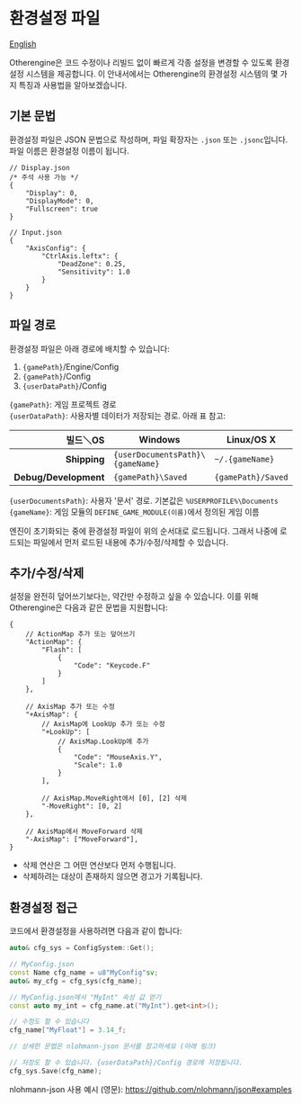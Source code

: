 # 환경설정 파일

[English](../English/Configuration%20Files.md)

Otherengine은 코드 수정이나 리빌드 없이 빠르게 각종 설정을 변경할 수 있도록 환경설정 시스템을 제공합니다. 이 안내서에서는 Otherengine의 환경설정 시스템의 몇 가지 특징과 사용법을 알아보겠습니다.

## 기본 문법

환경설정 파일은 JSON 문법으로 작성하며, 파일 확장자는 `.json` 또는 `.jsonc`입니다. 파일 이름은 환경설정 이름이 됩니다.

```jsonc
// Display.json
/* 주석 사용 가능 */
{
    "Display": 0,
    "DisplayMode": 0,
    "Fullscreen": true
}
```

```jsonc
// Input.json
{
    "AxisConfig": {
        "CtrlAxis.leftx": {
            "DeadZone": 0.25,
            "Sensitivity": 1.0
        }
    }
}
```

## 파일 경로

환경설정 파일은 아래 경로에 배치할 수 있습니다:

1. `{gamePath}`/Engine/Config
1. `{gamePath}`/Config
1. `{userDataPath}`/Config

`{gamePath}`: 게임 프로젝트 경로  
`{userDataPath}`: 사용자별 데이터가 저장되는 경로. 아래 표 참고:

빌드＼OS | **Windows** | **Linux/OS X**
---: | --- | ---
**Shipping** | `{userDocumentsPath}\{gameName}` | `~/.{gameName}`
**Debug/Development** | `{gamePath}\Saved` | `{gamePath}/Saved`

`{userDocumentsPath}`: 사용자 '문서' 경로. 기본값은 `%USERPROFILE%\Documents`  
`{gameName}`: 게임 모듈의 `DEFINE_GAME_MODULE(이름)`에서 정의된 게임 이름

엔진이 초기화되는 중에 환경설정 파일이 위의 순서대로 로드됩니다. 그래서 나중에 로드되는 파일에서 먼저 로드된 내용에 추가/수정/삭제할 수 있습니다.

## 추가/수정/삭제

설정을 완전히 덮어쓰기보다는, 약간만 수정하고 싶을 수 있습니다. 이를 위해 Otherengine은 다음과 같은 문법을 지원합니다:

```jsonc
{
    // ActionMap 추가 또는 덮어쓰기
    "ActionMap": {
        "Flash": [
            {
                "Code": "Keycode.F"
            }
        ]
    },

    // AxisMap 추가 또는 수정
    "+AxisMap": {
        // AxisMap에 LookUp 추가 또는 수정
        "+LookUp": [
            // AxisMap.LookUp에 추가
            {
                "Code": "MouseAxis.Y",
                "Scale": 1.0
            }
        ],

        // AxisMap.MoveRight에서 [0], [2] 삭제
        "-MoveRight": [0, 2]
    },

    // AxisMap에서 MoveForward 삭제
    "-AxisMap": ["MoveForward"],
}
```

- 삭제 연산은 그 어떤 연산보다 먼저 수행됩니다.
- 삭제하려는 대상이 존재하지 않으면 경고가 기록됩니다.

## 환경설정 접근

코드에서 환경설정을 사용하려면 다음과 같이 합니다:

```cpp
auto& cfg_sys = ConfigSystem::Get();

// MyConfig.json
const Name cfg_name = u8"MyConfig"sv;
auto& my_cfg = cfg_sys(cfg_name);

// MyConfig.json에서 "MyInt" 속성 값 얻기
const auto my_int = cfg_name.at("MyInt").get<int>();

// 수정도 할 수 있습니다
cfg_name["MyFloat"] = 3.14_f;

// 상세한 문법은 nlohmann-json 문서를 참고하세요 (아래 링크)

// 저장도 할 수 있습니다. {userDataPath}/Config 경로에 저장됩니다.
cfg_sys.Save(cfg_name);
```

nlohmann-json 사용 예시 (영문): <https://github.com/nlohmann/json#examples>
